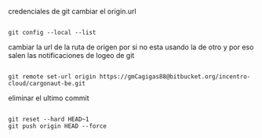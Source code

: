 credenciales de git cambiar el origin.url

```git 

git config --local --list

```


cambiar la url de la ruta de origen por si no esta usando la de otro y por eso salen las notificaciones de logeo de git

```git

git remote set-url origin https://gmCagigas88@bitbucket.org/incentro-cloud/cargonaut-be.git

```


eliminar el ultimo commit 
```git

git reset --hard HEAD~1  
git push origin HEAD --force

```

